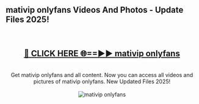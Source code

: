 <h2>mativip onlyfans Videos And Photos - Update Files 2025!</h2>
<br>
<div align="center">
<h2><a href="https://linkcuts.com/hfmhzwbr" rel="nofollow">🔴 CLICK HERE 🌐==►► mativip onlyfans</a></h2>
<br>
Get mativip onlyfans and all content. Now you can access all videos and pictures of mativip onlyfans. New Updated Files 2025!
<br>
<br>
<a href="https://linkcuts.com/hfmhzwbr" rel="nofollow" data-target="animated-image.originalLink"><img src="https://i.ibb.co.com/WyWwxjT/player-gif2.gif" alt="mativip onlyfans" style="max-width: 100%; display: inline-block;" data-target="animated-image.originalImage"></a>
</div>
<br>